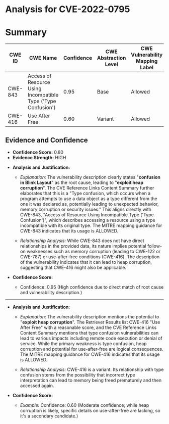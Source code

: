 # Analysis for CVE-2022-0795

# Summary
| CWE ID | CWE Name | Confidence | CWE Abstraction Level | CWE Vulnerability Mapping Label | CWE-Vulnerability Mapping Notes |
|---|---|---|---|---|---|
| CWE-843 | Access of Resource Using Incompatible Type ('Type Confusion') | 0.95 | Base | Allowed | Primary CWE |
| CWE-416 | Use After Free | 0.60 | Variant | Allowed | Secondary Candidate |

## Evidence and Confidence

*   **Confidence Score:** 0.80
*   **Evidence Strength:** HIGH

- **Analysis and Justification:**  
  - *Explanation:* The vulnerability description clearly states "**confusion in Blink Layout**" as the root cause, leading to "**exploit heap corruption**". The CVE Reference Links Content Summary further elaborates that this is a "Type confusion, which occurs when a program attempts to use a data object as a type different from the one it was declared as, potentially leading to unexpected behavior, memory corruption or security issues." This aligns directly with CWE-843, "Access of Resource Using Incompatible Type ('Type Confusion')", which describes accessing a resource using a type incompatible with its original type. The MITRE mapping guidance for CWE-843 indicates that its usage is ALLOWED.

  - *Relationship Analysis:* While CWE-843 does not have direct relationships in the provided data, its nature implies potential follow-on weaknesses such as memory corruption (leading to CWE-122 or CWE-787) or use-after-free conditions (CWE-416). The description of the vulnerability indicates that it can lead to heap corruption, suggesting that CWE-416 might also be applicable.

- **Confidence Score:**  
  - Confidence: 0.95 (High confidence due to direct match of root cause and vulnerability description.)

---

- **Analysis and Justification:**  
  - *Explanation:* The vulnerability description mentions the potential to "**exploit heap corruption**". The Retriever Results list CWE-416 "Use After Free" with a reasonable score, and the CVE Reference Links Content Summary mentions that type confusion vulnerabilities can lead to various impacts including remote code execution or denial of service. While the primary weakness is type confusion, heap corruption and potential for use-after-free are logical consequences. The MITRE mapping guidance for CWE-416 indicates that its usage is ALLOWED.

  - *Relationship Analysis:* CWE-416 is a variant. Its relationship with type confusion stems from the possibility that incorrect type interpretation can lead to memory being freed prematurely and then accessed again.

- **Confidence Score:**  
  - *Example:* Confidence: 0.60 (Moderate confidence; while heap corruption is likely, specific details on use-after-free are lacking, so it's a secondary candidate.)